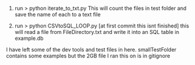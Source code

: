 #

1) run > python iterate_to_txt.py
        This will count the files in test folder and save the name of each to a text file

2) run > python CSVtoSQL_LOOP.py [at first commit this isnt finished]
    this will read a file from FileDirectory.txt and write it into an SQL table in example.db


I have left some of the dev tools and test files in here.
smallTestFolder contains some examples
but the 2GB file I ran this on is in gitignore